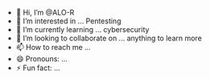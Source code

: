 - 👋 Hi, I’m @ALO-R
- 👀 I’m interested in ... Pentesting   
- 🌱 I’m currently learning ... cybersecurity
- 💞️ I’m looking to collaborate on ... anything to learn more
- 📫 How to reach me ...
- 😄 Pronouns: ...
- ⚡ Fun fact: ...

<!---
ALO-R/ALO-R is a ✨ special ✨ repository because its `README.md` (this file) appears on your GitHub profile.
You can click the Preview link to take a look at your changes.
--->

